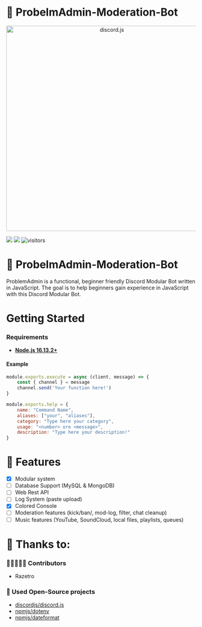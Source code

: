 # 💾 ProbelmAdmin-Moderation-Bot

<div align="center">
    <a href="https://discord.js.org"><img src="https://discord.js.org/static/logo.svg" width="546" alt="discord.js" /></a>
</div>

![](https://img.shields.io/badge/Code-JavaScript-informational?style=flat&logo=javascript&logoColor=white&color=6aa6f8)
![](https://img.shields.io/badge/npm-v.16.13.2-informational?style=flat&logo=npm&logoColor=white&color=6aa6f8)
![visitors](https://visitor-badge.laobi.icu/badge?page_id=razetro.probelmadmin-moderation-bot)

# 💾 ProbelmAdmin-Moderation-Bot
ProblemAdmin is a functional, beginner friendly Discord Modular Bot written in JavaScript. The goal is to help beginners gain experience in JavaScript with this Discord Modular Bot.

# Getting Started
### Requirements
* [**Node.js 16.13.2+**](https://nodejs.org/en/)

#### Example
```js
module.exports.execute = async (client, message) => {
    const { channel } = message
    channel.send('Your function here!')
}

module.exports.help = {
    name: "Command Name",
    aliases: ["your", "aliases"],
    category: "Type here your category",
    usage: "<number> ore <message>",
    description: "Type here your description!"
}
```

# 📑 Features
- [x] Modular system
- [ ] Database Support (MySQL & MongoDB)
- [ ] Web Rest API
- [ ] Log System (paste upload)
- [x] Colored Console
- [ ] Moderation features (kick/ban/, mod-log, filter, chat cleanup)
- [ ] Music features (YouTube, SoundCloud, local files, playlists, queues)

# 🙏 Thanks to:
### 🧑🏻‍🤝‍🧑🏻 Contributors
* Razetro
### 🚧 Used Open-Source projects
* [discordjs/discord.js](https://github.com/discordjs/discord.js)
* [npmjs/dotenv](https://www.npmjs.com/package/dotenv)
* [npmjs/dateformat](https://www.npmjs.com/package/dateformat)
